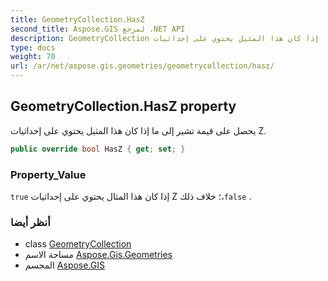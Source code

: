 ```yaml
---
title: GeometryCollection.HasZ
second_title: Aspose.GIS لمرجع .NET API
description: GeometryCollection ملكية. يحصل على قيمة تشير إلى ما إذا كان هذا المثيل يحتوي على إحداثيات Z.
type: docs
weight: 70
url: /ar/net/aspose.gis.geometries/geometrycollection/hasz/
---
```

## GeometryCollection.HasZ property

يحصل على قيمة تشير إلى ما إذا كان هذا المثيل يحتوي على إحداثيات Z.

```csharp
public override bool HasZ { get; set; }
```

### Property_Value

`true` إذا كان هذا المثال يحتوي على إحداثيات Z ؛ خلاف ذلك،`false` .

### أنظر أيضا

* class [GeometryCollection](../)
* مساحة الاسم [Aspose.Gis.Geometries](../../geometrycollection/)
* المجسم [Aspose.GIS](../../../)


